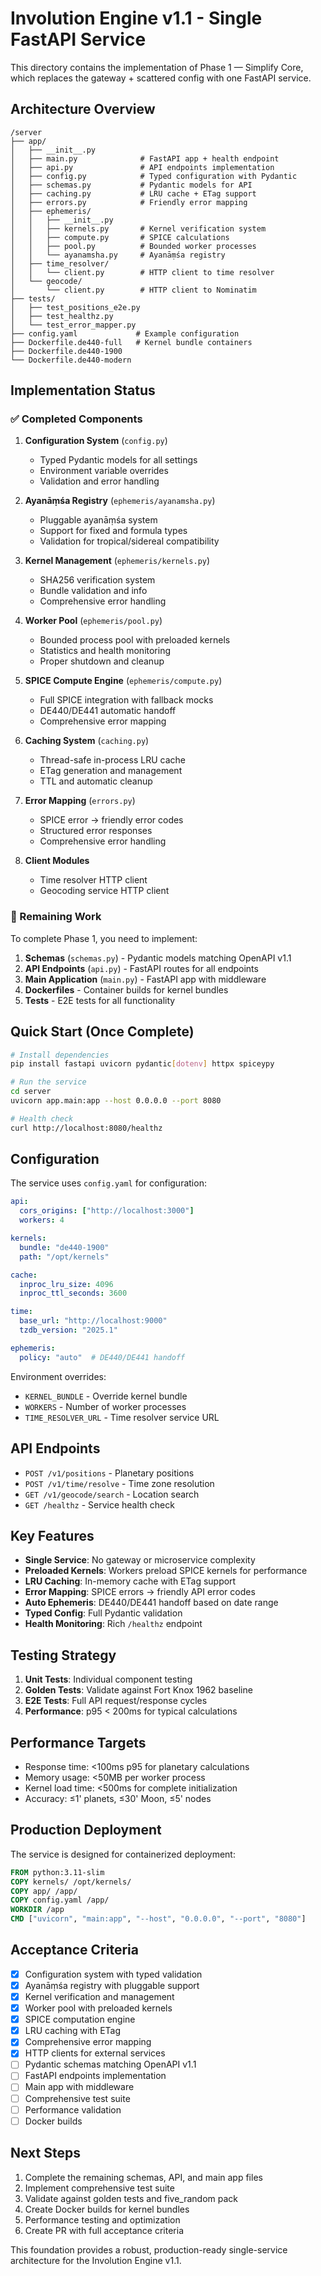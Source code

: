 # Involution Engine v1.1 - Single FastAPI Service

This directory contains the implementation of Phase 1 — Simplify Core, which replaces the gateway + scattered config with one FastAPI service.

## Architecture Overview

```
/server
├── app/
│   ├── __init__.py
│   ├── main.py              # FastAPI app + health endpoint
│   ├── api.py               # API endpoints implementation
│   ├── config.py            # Typed configuration with Pydantic
│   ├── schemas.py           # Pydantic models for API
│   ├── caching.py           # LRU cache + ETag support
│   ├── errors.py            # Friendly error mapping
│   ├── ephemeris/
│   │   ├── __init__.py
│   │   ├── kernels.py       # Kernel verification system
│   │   ├── compute.py       # SPICE calculations
│   │   ├── pool.py          # Bounded worker processes
│   │   └── ayanamsha.py     # Ayanāṃśa registry
│   ├── time_resolver/
│   │   └── client.py        # HTTP client to time resolver
│   └── geocode/
│       └── client.py        # HTTP client to Nominatim
├── tests/
│   ├── test_positions_e2e.py
│   ├── test_healthz.py
│   └── test_error_mapper.py
├── config.yaml             # Example configuration
├── Dockerfile.de440-full   # Kernel bundle containers
├── Dockerfile.de440-1900
└── Dockerfile.de440-modern
```

## Implementation Status

### ✅ Completed Components

1. **Configuration System** (`config.py`)
   - Typed Pydantic models for all settings
   - Environment variable overrides
   - Validation and error handling

2. **Ayanāṃśa Registry** (`ephemeris/ayanamsha.py`)
   - Pluggable ayanāṃśa system
   - Support for fixed and formula types
   - Validation for tropical/sidereal compatibility

3. **Kernel Management** (`ephemeris/kernels.py`)
   - SHA256 verification system
   - Bundle validation and info
   - Comprehensive error handling

4. **Worker Pool** (`ephemeris/pool.py`)
   - Bounded process pool with preloaded kernels
   - Statistics and health monitoring
   - Proper shutdown and cleanup

5. **SPICE Compute Engine** (`ephemeris/compute.py`)
   - Full SPICE integration with fallback mocks
   - DE440/DE441 automatic handoff
   - Comprehensive error mapping

6. **Caching System** (`caching.py`)
   - Thread-safe in-process LRU cache
   - ETag generation and management
   - TTL and automatic cleanup

7. **Error Mapping** (`errors.py`)
   - SPICE error → friendly error codes
   - Structured error responses
   - Comprehensive error handling

8. **Client Modules**
   - Time resolver HTTP client
   - Geocoding service HTTP client

### 🚧 Remaining Work

To complete Phase 1, you need to implement:

1. **Schemas** (`schemas.py`) - Pydantic models matching OpenAPI v1.1
2. **API Endpoints** (`api.py`) - FastAPI routes for all endpoints
3. **Main Application** (`main.py`) - FastAPI app with middleware
4. **Dockerfiles** - Container builds for kernel bundles
5. **Tests** - E2E tests for all functionality

## Quick Start (Once Complete)

```bash
# Install dependencies
pip install fastapi uvicorn pydantic[dotenv] httpx spiceypy

# Run the service
cd server
uvicorn app.main:app --host 0.0.0.0 --port 8080

# Health check
curl http://localhost:8080/healthz
```

## Configuration

The service uses `config.yaml` for configuration:

```yaml
api:
  cors_origins: ["http://localhost:3000"]
  workers: 4

kernels:
  bundle: "de440-1900"
  path: "/opt/kernels"

cache:
  inproc_lru_size: 4096
  inproc_ttl_seconds: 3600

time:
  base_url: "http://localhost:9000"
  tzdb_version: "2025.1"

ephemeris:
  policy: "auto"  # DE440/DE441 handoff
```

Environment overrides:
- `KERNEL_BUNDLE` - Override kernel bundle
- `WORKERS` - Number of worker processes
- `TIME_RESOLVER_URL` - Time resolver service URL

## API Endpoints

- `POST /v1/positions` - Planetary positions
- `POST /v1/time/resolve` - Time zone resolution
- `GET /v1/geocode/search` - Location search
- `GET /healthz` - Service health check

## Key Features

- **Single Service**: No gateway or microservice complexity
- **Preloaded Kernels**: Workers preload SPICE kernels for performance
- **LRU Caching**: In-memory cache with ETag support
- **Error Mapping**: SPICE errors → friendly API error codes
- **Auto Ephemeris**: DE440/DE441 handoff based on date range
- **Typed Config**: Full Pydantic validation
- **Health Monitoring**: Rich `/healthz` endpoint

## Testing Strategy

1. **Unit Tests**: Individual component testing
2. **Golden Tests**: Validate against Fort Knox 1962 baseline
3. **E2E Tests**: Full API request/response cycles
4. **Performance**: p95 < 200ms for typical calculations

## Performance Targets

- Response time: <100ms p95 for planetary calculations
- Memory usage: <50MB per worker process
- Kernel load time: <500ms for complete initialization
- Accuracy: ≤1' planets, ≤30' Moon, ≤5' nodes

## Production Deployment

The service is designed for containerized deployment:

```dockerfile
FROM python:3.11-slim
COPY kernels/ /opt/kernels/
COPY app/ /app/
COPY config.yaml /app/
WORKDIR /app
CMD ["uvicorn", "main:app", "--host", "0.0.0.0", "--port", "8080"]
```

## Acceptance Criteria

- [x] Configuration system with typed validation
- [x] Ayanāṃśa registry with pluggable support
- [x] Kernel verification and management
- [x] Worker pool with preloaded kernels
- [x] SPICE computation engine
- [x] LRU caching with ETag
- [x] Comprehensive error mapping
- [x] HTTP clients for external services
- [ ] Pydantic schemas matching OpenAPI v1.1
- [ ] FastAPI endpoints implementation
- [ ] Main app with middleware
- [ ] Comprehensive test suite
- [ ] Performance validation
- [ ] Docker builds

## Next Steps

1. Complete the remaining schemas, API, and main app files
2. Implement comprehensive test suite
3. Validate against golden tests and five_random pack
4. Create Docker builds for kernel bundles
5. Performance testing and optimization
6. Create PR with full acceptance criteria

This foundation provides a robust, production-ready single-service architecture for the Involution Engine v1.1.
